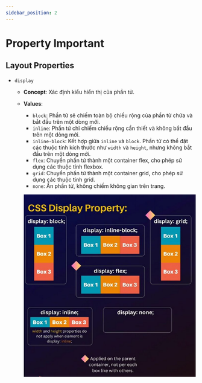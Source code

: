 ```yaml
---
sidebar_position: 2
---
```


# Property Important

## Layout Properties

- `display`
  - **Concept**: Xác định kiểu hiển thị của phần tử.
  - **Values**:
    - `block`: Phần tử sẽ chiếm toàn bộ chiều rộng của phần tử chứa và bắt đầu trên một dòng mới.
    - `inline`: Phần tử chỉ chiếm chiều rộng cần thiết và không bắt đầu trên một dòng mới.
    - `inline-block`: Kết hợp giữa `inline` và `block`. Phần tử có thể đặt các thuộc tính kích thước như `width` và `height`, nhưng không bắt đầu trên một dòng mới.
    - `flex`: Chuyển phần tử thành một container flex, cho phép sử dụng các thuộc tính flexbox.
    - `grid`: Chuyển phần tử thành một container grid, cho phép sử dụng các thuộc tính grid.
    - `none`: Ẩn phần tử, không chiếm không gian trên trang.

    ![CSS display](/img/css-display.jpg)

    